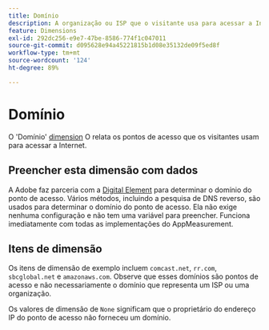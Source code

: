 ```yaml
---
title: Domínio
description: A organização ou ISP que o visitante usa para acessar a Internet.
feature: Dimensions
exl-id: 292dc256-e9e7-47be-8586-774f1c047011
source-git-commit: d095628e94a45221815b1d08e35132de09f5ed8f
workflow-type: tm+mt
source-wordcount: '124'
ht-degree: 89%

---
```


# Domínio

O &#39;Domínio&#39; [dimension](overview.md) O relata os pontos de acesso que os visitantes usam para acessar a Internet.

## Preencher esta dimensão com dados

A Adobe faz parceria com a [Digital Element](https://www.digitalelement.com/pt-pt/) para determinar o domínio do ponto de acesso. Vários métodos, incluindo a pesquisa de DNS reverso, são usados para determinar o domínio do ponto de acesso. Ela não exige nenhuma configuração e não tem uma variável para preencher. Funciona imediatamente com todas as implementações do AppMeasurement.

## Itens de dimensão

Os itens de dimensão de exemplo incluem `comcast.net`, `rr.com`, `sbcglobal.net` e `amazonaws.com`. Observe que esses domínios são pontos de acesso e não necessariamente o domínio que representa um ISP ou uma organização.

Os valores de dimensão de `None` significam que o proprietário do endereço IP do ponto de acesso não forneceu um domínio.
